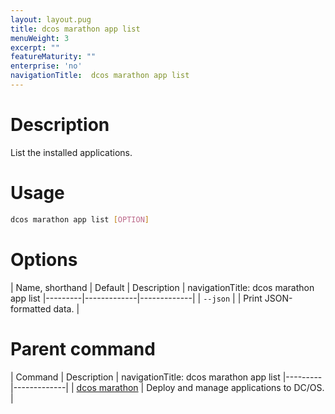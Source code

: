 ```yaml
---
layout: layout.pug
title: dcos marathon app list
menuWeight: 3
excerpt: ""
featureMaturity: ""
enterprise: 'no'
navigationTitle:  dcos marathon app list
---
```


<!-- This source repo for this topic is https://github.com/dcos/dcos-docs -->


# Description
List the installed applications.

# Usage

```bash
dcos marathon app list [OPTION]
```

# Options

| Name, shorthand | Default | Description |
navigationTitle:  dcos marathon app list
|---------|-------------|-------------|
| `--json`   |             |  Print JSON-formatted data. |

# Parent command

| Command | Description |
navigationTitle:  dcos marathon app list
|---------|-------------|
| [dcos marathon](/1.9/cli/command-reference/dcos-marathon/) | Deploy and manage applications to DC/OS. |

<!-- # Examples -->
